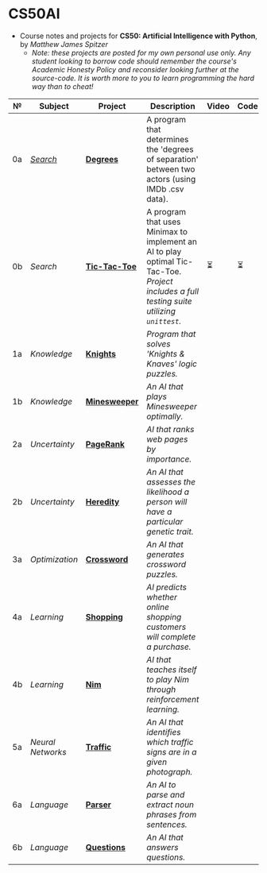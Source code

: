 # CS50AI
- Course notes and projects for **CS50: Artificial Intelligence with Python**, by *Matthew James Spitzer*
  - *Note: these projects are posted for my own personal use only. Any student looking to borrow code should remember the course's Academic Honesty Policy and reconsider looking further at the source-code. It is worth more to you to learn programming the hard way than to cheat!*



№ | Subject | Project | Description  | Video | Code
-----|---------|---------|--------------|------------|------
0a | *[Search](https://cs50.harvard.edu/ai/2020/weeks/0/)* | **[Degrees](https://cs50.harvard.edu/ai/2020/projects/0/degrees/)** | A program that determines the 'degrees of separation' between two actors (using IMDb .csv data). | | 
0b | *Search* | **[Tic-Tac-Toe](https://cs50.harvard.edu/ai/2020/projects/0/tictactoe/)** | A program that uses Minimax to implement an AI to play optimal Tic-Tac-Toe. *Project includes a full testing suite utilizing ```unittest```.* | ⏳ | ⏳
1a | *Knowledge* | **[Knights](https://cs50.harvard.edu/ai/2020/projects/1/knights/)** | *Program that solves 'Knights & Knaves' logic puzzles.* | |
1b | *Knowledge* | **[Minesweeper](https://cs50.harvard.edu/ai/2020/projects/1/minesweeper/)** | *An AI that plays Minesweeper optimally.* | |
2a | *Uncertainty* | **[PageRank](https://cs50.harvard.edu/ai/2020/projects/2/pagerank/)** | *AI that ranks web pages by importance.* | |
2b | *Uncertainty* | **[Heredity](https://cs50.harvard.edu/ai/2020/projects/2/heredity/)** | *An AI that assesses the likelihood a person will have a particular genetic trait.* | |
3a | *Optimization* | **[Crossword]()** | *An AI that generates crossword puzzles.*
4a | *Learning* | **[Shopping](https://cs50.harvard.edu/ai/2020/projects/4/shopping/)** | *AI predicts whether online shopping customers will complete a purchase.* |
4b | *Learning* | **[Nim](https://cs50.harvard.edu/ai/2020/projects/4/nim/)** | *AI that teaches itself to play Nim through reinforcement learning.* |
5a | *Neural Networks* | **[Traffic](https://cs50.harvard.edu/ai/2020/projects/5/traffic/)** | *An AI that identifies which traffic signs are in a given photograph.*
6a | *Language* | **[Parser](https://cs50.harvard.edu/ai/2020/projects/6/parser/)** | *An AI to parse and extract noun phrases from sentences.*
6b | *Language* | **[Questions](https://cs50.harvard.edu/ai/2020/projects/6/questions/)** | *An AI that answers questions.* |
